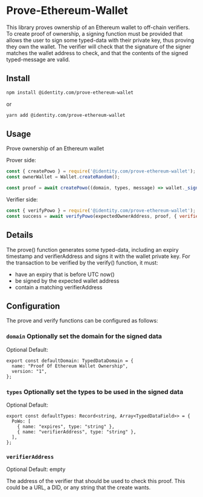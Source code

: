 # Prove-Ethereum-Wallet

This library proves ownership of an Ethereum wallet to off-chain verifiers. To create proof of ownership, a signing function must be provided that allows the user to sign some typed-data with their private key, thus proving they own the wallet. The verifier will check that the signature of the signer matches the wallet address to check, and that the contents of the signed typed-message are valid.

## Install

```sh
npm install @identity.com/prove-ethereum-wallet
```

or 

```sh
yarn add @identity.com/prove-ethereum-wallet
```

## Usage

Prove ownership of an Ethereum wallet

Prover side: 
```js
const { createPowo } = require('@identity.com/prove-ethereum-wallet');
const ownerWallet = Wallet.createRandom();

const proof = await createPowo((domain, types, message) => wallet._signTypedData(domain, types, message), { verifierAddress: '<verifierUrl>' });
```

Verifier side:
```js
const { verifyPowo } = require('@identity.com/prove-ethereum-wallet');
const success = await verifyPowo(expectedOwnerAddress, proof, { verifierAddress: '<verifierUrl>' });
```

## Details

The prove() function generates some typed-data, including an expiry timestamp and verifierAddress and
signs it with the wallet private key. For the transaction to be verified
by the verify() function, it must:

- have an expiry that is before UTC now()
- be signed by the expected wallet address
- contain a matching verifierAddress


## Configuration

The prove and verify functions can be configured as follows:

### `domain` Optionally set the domain for the signed data

Optional
Default:
```
export const defaultDomain: TypedDataDomain = {
  name: "Proof Of Ethereum Wallet Ownership",
  version: "1",
};
```

### `types` Optionally set the types to be used in the signed data

Optional
Default:
```
export const defaultTypes: Record<string, Array<TypedDataField>> = {
  PoWo: [
    { name: "expires", type: "string" },
    { name: "verifierAddress", type: "string" },
  ],
};
```

### `verifierAddress` 

Optional
Default: empty

The address of the verifier that should be used to check this proof. This could be a URL, a DID, or any string that the create wants.
